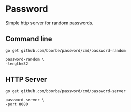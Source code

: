 # Password

Simple http server for random passwords.

## Command line

```
go get github.com/bborbe/password/cmd/password-random
```

```
password-random \
-length=32
```


## HTTP Server

```
go get github.com/bborbe/password/cmd/password-server
```

```
password-server \
-port 8080
```
